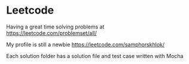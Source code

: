 # Leetcode
Having a great time solving problems at 
https://leetcode.com/problemset/all/

My profile is still a newbie
https://leetcode.com/samphorskhlok/

Each solution folder has a solution file and 
test case written with Mocha
